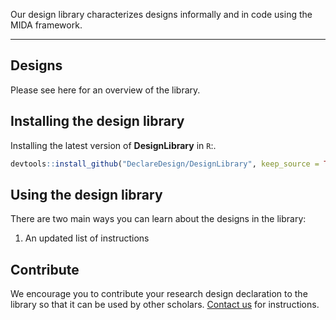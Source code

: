 
Our design library characterizes designs informally and in code using the MIDA framework.

------------------------------------------------------------------------

Designs
-------

Please see here for an overview of the library.

Installing the design library
-----------------------------

Installing the latest version of **DesignLibrary** in `R`:.

``` r
devtools::install_github("DeclareDesign/DesignLibrary", keep_source = TRUE)
```

Using the design library
------------------------

There are two main ways you can learn about the designs in the library:

1.  An updated list of instructions

Contribute
----------

We encourage you to contribute your research design declaration to the library so that it can be used by other scholars. [Contact us](mailto:contribute@declaredesign.org) for instructions.
